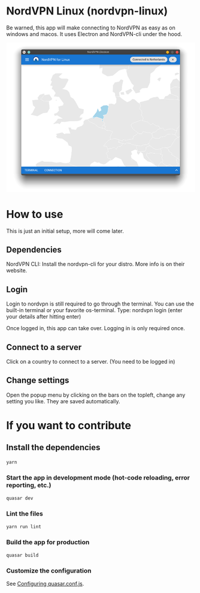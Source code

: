 # NordVPN Linux (nordvpn-linux)

Be warned, this app will make connecting to NordVPN as easy as on windows and macos. It uses Electron and NordVPN-cli under the hood.

![NordVPN Linux](/screens/Screenshot_20200228_083241.png?raw=true "Optional Title")

# How to use

This is just an initial setup, more will come later.

## Dependencies
NordVPN CLI: Install the nordvpn-cli for your distro. More info is on their website.

## Login
Login to nordvpn is still required to go through the terminal. You can use the built-in terminal or your favorite os-terminal. Type: nordvpn login (enter your details after hitting enter)

Once logged in, this app can take over. Logging in is only required once.

## Connect to a server
Click on a country to connect to a server. (You need to be logged in)

## Change settings
Open the popup menu by clicking on the bars on the topleft, change any setting you like. They are saved automatically.

# If you want to contribute

## Install the dependencies
```bash
yarn
```

### Start the app in development mode (hot-code reloading, error reporting, etc.)
```bash
quasar dev
```

### Lint the files
```bash
yarn run lint
```

### Build the app for production
```bash
quasar build
```

### Customize the configuration
See [Configuring quasar.conf.js](https://quasar.dev/quasar-cli/quasar-conf-js).
